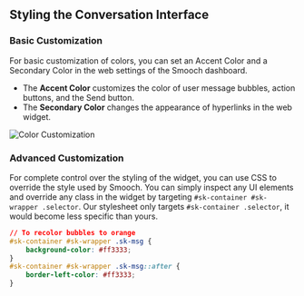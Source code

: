 ## Styling the Conversation Interface

### Basic Customization

For basic customization of colors, you can set an Accent Color and a Secondary Color in the web settings of the Smooch dashboard.

* The **Accent Color** customizes the color of user message bubbles, action buttons, and the Send button.
* The **Secondary Color** changes the appearance of hyperlinks in the web widget.

<img alt="Color Customization" src="../images/color_customization_web.png" />

### Advanced Customization

For complete control over the styling of the widget, you can use CSS to override the style used by Smooch. You can simply inspect any UI elements and override any class in the widget by targeting `#sk-container #sk-wrapper .selector`. Our stylesheet only targets `#sk-container .selector`, it would become less specific than yours.

```css
// To recolor bubbles to orange
#sk-container #sk-wrapper .sk-msg {
    background-color: #ff3333;
}
#sk-container #sk-wrapper .sk-msg::after {
    border-left-color: #ff3333;
}
```
